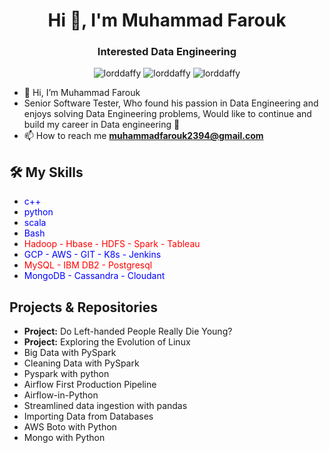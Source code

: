 <h1 align="center">Hi 👋, I'm Muhammad Farouk</h1>
<h3 align="center">Interested Data Engineering</h3>

<p align="center"> <img src="https://komarev.com/ghpvc/?username=lorddaffy&label=Profile%20views&color=0e75b6&style=flat" alt="lorddaffy" />
		   <img src="https://badges.pufler.dev/repos/lorddaffy" alt="lorddaffy" />
		   <img src="https://img.shields.io/github/followers/lorddaffy?label=Followers" alt="lorddaffy" />
</p>


- 👋 Hi, I’m Muhammad Farouk
- Senior Software Tester, Who found his passion in Data Engineering and enjoys solving Data Engineering problems, Would like to continue and build my career in Data engineering 👀
- 📫 How to reach me **muhammadfarouk2394@gmail.com**



## 🛠️ My Skills

- <span style="color: blue;">c++</span>
- <span style="color: blue;">python</span>
- <span style="color: blue;">scala</span>
- <span style="color: blue;">Bash</span>
- <span style="color: red;">Hadoop - Hbase - HDFS - Spark - Tableau</span>
- <span style="color: blue;">GCP - AWS - GIT - K8s -  Jenkins</span>
- <span style="color: red;">MySQL - IBM DB2 - Postgresql</span>
- <span style="color: blue;">MongoDB - Cassandra - Cloudant</span>


## Projects & Repositories
- **Project:** Do Left-handed People Really Die Young?
- **Project:** Exploring the Evolution of Linux
- Big Data with PySpark
- Cleaning Data with PySpark
- Pyspark with python
- Airflow First Production Pipeline
- Airflow-in-Python
- Streamlined data ingestion with pandas
- Importing Data from Databases 
- AWS Boto with Python
- Mongo with Python
